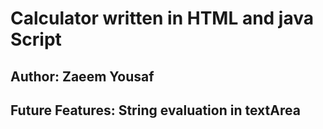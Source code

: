 # Calculator written in HTML and java Script
## Author: Zaeem Yousaf
## Future Features: String evaluation in textArea
